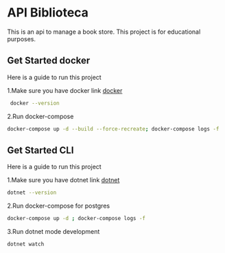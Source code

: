 
# API Biblioteca 
This is an api to manage a book store.
This project is for educational purposes.
## Get Started docker 
Here is a guide to run this project

1.Make sure you have docker
link [docker](https://docs.docker.com/engine/install/)
```bash
 docker --version
```
2.Run docker-compose 

```bash
docker-compose up -d --build --force-recreate; docker-compose logs -f
```


## Get Started CLI 
Here is a guide to run this project

1.Make sure you have dotnet
link [dotnet](https://dotnet.microsoft.com/en-us/download)
```bash
dotnet --version
```
2.Run docker-compose for postgres

```bash
docker-compose up -d ; docker-compose logs -f
```

3.Run dotnet mode development

```bash
dotnet watch

